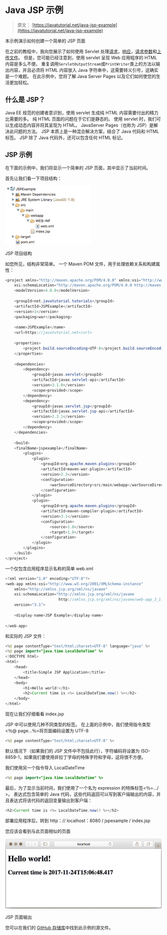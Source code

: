 # Java JSP 示例

> 原文： [https://javatutorial.net/java-jsp-example](https://javatutorial.net/java-jsp-example)

本示例演示如何创建一个简单的 JSP 页面

在之前的教程中，我向您展示了如何使用 Servlet 处理[请求](https://javatutorial.net/java-servlet-example)，[响应](https://javatutorial.net/java-servlet-post-example)，[请求参数](https://javatutorial.net/servlet-request-info-example)和[上传文件](https://javatutorial.net/java-servlet-file-upload)。 但是，您可能已经注意到，使用 servlet 呈现 Web 应用程序的 HTML 内容是多么不便。 重复调用`ServletOutputStream`或`PrintWriter`类上的方法以输出内容，并且必须将 HTML 内容放入 Java 字符串中，这需要转义引号，这确实是一个难题。 在此示例中，您将了解 Java Server Pages 以及它们如何使您的生活更加轻松。

## 什么是 JSP？

Java EE 规范的创建者意识到，使用 servlet 生成纯 HTML 内容需要付出的精力比需要的多。 纯 HTML 页面的问题在于它们是静态的。 使用 servlet 时，我们可以生成动态内容并将其呈现为 HTML。 JavaServer Pages（也称为 JSP）是解决此问题的方法。 JSP 本质上是一种混合解决方案，结合了 Java 代码和 HTML 标签。 JSP 除了 Java 代码外，还可以包含任何 HTML 标记。

## JSP 示例

在下面的示例中，我们将显示一个简单的 JSP 页面，其中显示了当前时间。

首先让我们看一下项目结构：

![JSP project structure](img/b49890a08d0df4d0daaa8d704a4ee8ca.jpg)

JSP 项目结构

如您所见，结构非常简单。 一个 Maven POM 文件，用于处理依赖关系和构建属性：

```java
<project xmlns="http://maven.apache.org/POM/4.0.0" xmlns:xsi="http://www.w3.org/2001/XMLSchema-instance" 
	xsi:schemaLocation="http://maven.apache.org/POM/4.0.0 http://maven.apache.org/xsd/maven-4.0.0.xsd">
	<modelVersion>4.0.0</modelVersion>

	<groupId>net.javatutorial.tutorials</groupId>
	<artifactId>JSPExample</artifactId>
	<version>1</version>
	<packaging>war</packaging>

 	<name>JSPExample</name>
 	<url>https://javatutorial.net</url>

 	<properties>
		<project.build.sourceEncoding>UTF-8</project.build.sourceEncoding>
	</properties>

	<dependencies>
		<dependency>
			<groupId>javax.servlet</groupId>
			<artifactId>javax.servlet-api</artifactId>
			<version>3.1.0</version>
			<scope>provided</scope>
		</dependency>
		<dependency>
			<groupId>javax.servlet.jsp</groupId>
			<artifactId>javax.servlet.jsp-api</artifactId>
			<version>2.3.1</version>
			<scope>provided</scope>
		</dependency>
	</dependencies>

	<build>
	<finalName>jspexample</finalName>
        <plugins>
            <plugin>
                <groupId>org.apache.maven.plugins</groupId>
                <artifactId>maven-war-plugin</artifactId>
                <version>2.3</version>
                <configuration>
                    <warSourceDirectory>src/main/webapp</warSourceDirectory>
                </configuration>
            </plugin>
            <plugin>
                <groupId>org.apache.maven.plugins</groupId>
                <artifactId>maven-compiler-plugin</artifactId>
                <version>3.1</version>
                <configuration>
                    <source>1.8</source>
                    <target>1.8</target>
                </configuration>
            </plugin>
        </plugins>
    </build>
</project>
```

一个仅包含应用程序显示名称的简单 web.xml

```java
<?xml version="1.0" encoding="UTF-8"?>
<web-app xmlns:xsi="http://www.w3.org/2001/XMLSchema-instance"
	xmlns="http://xmlns.jcp.org/xml/ns/javaee"
	xsi:schemaLocation="http://xmlns.jcp.org/xml/ns/javaee 
						http://xmlns.jcp.org/xml/ns/javaee/web-app_3_1.xsd"
	version="3.1">

	<display-name>JSP Example</display-name>

</web-app>
```

和实际的 JSP 文件：

```java
<%@ page contentType="text/html;charset=UTF-8" language="java" %>
<%@ page import="java.time.LocalDateTime" %>
<!DOCTYPE html>
<html>
	<head>
		<title>Simple JSP Application</title>
	</head>
	<body>
		<h1>Hello world!</h1>
		<h2>Current time is <%= LocalDateTime.now() %></h2>
	</body>
</html>
```

现在让我们仔细看看 index.jsp

JSP 中可以使用几种不同类型的标签。 在上面的示例中，我们使用指令类型&lt;％@ page…％&gt;将页面编码设置为 UTF-8

```java
<%@ page contentType="text/html;charset=UTF-8" %>
```

默认情况下（如果我们的 JSP 文件中不包括此行），字符编码将设置为 ISO-8859-1，如果我们要使用非拉丁字母的特殊字符和字母，这将很不方便。

我们使用另一个指令导入 LocalDateTime

```java
<%@ page import="java.time.LocalDateTime" %>
```

最后，为了显示当前时间，我们使用了一个名为 expression 的特殊标签&lt;％=…/ &gt;。 表达式包含简单的 Java 代码，这些代码返回可以写到客户端输出的内容，并且表达式将该代码的返回变量输出到客户端：

```java
<h2>Current time is <%= LocalDateTime.now() %></h2>
```

部署应用程序后，转到 http：// localhost：8080 / jspexample / index.jsp

您应该会看到与此页面相似的页面

![JSP page output](img/d4e6e47f37a2fb8761cf555f984c0025.jpg)

JSP 页面输出

您可以在我们的 [GitHub 存储库](https://github.com/JavaTutorialNetwork/Tutorials/tree/master/JSPExample)中找到此示例的源文件。
